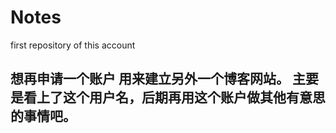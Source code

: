 # Notes
first repository of this account

## 想再申请一个账户 用来建立另外一个博客网站。 主要是看上了这个用户名，后期再用这个账户做其他有意思的事情吧。
